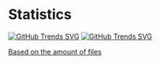 # Statistics

[![GitHub Trends SVG](https://api.githubtrends.io/user/svg/Jomy10/langs?time_range=one_year&theme=dark)](https://githubtrends.io)
[![GitHub Trends SVG](https://api.githubtrends.io/user/svg/Jomy10/repos?time_range=one_year&include_private=True&theme=dark)](https://githubtrends.io)

[Based on the amount of files](https://ionicabizau.github.io/github-profile-languages/api.html?jomy10)
